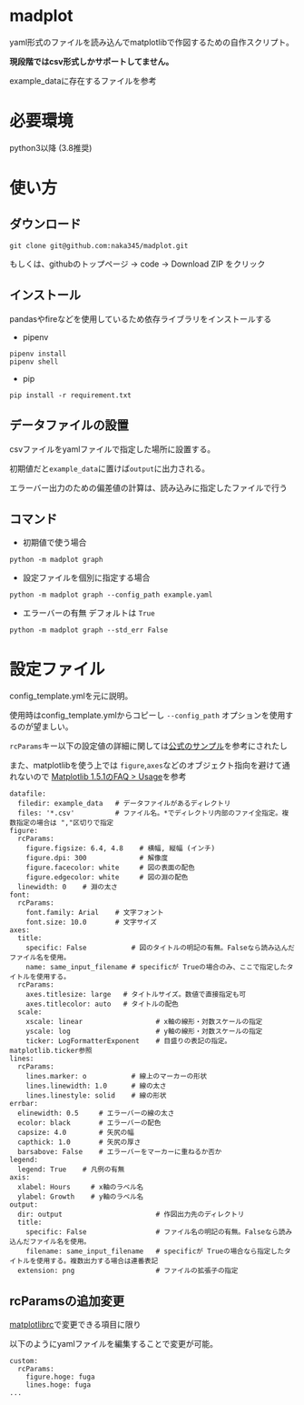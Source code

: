 # madplot
yaml形式のファイルを読み込んでmatplotlibで作図するための自作スクリプト。

**現段階ではcsv形式しかサポートしてません。**

example_dataに存在するファイルを参考

# 必要環境
python3以降 (3.8推奨)

# 使い方
## ダウンロード

```
git clone git@github.com:naka345/madplot.git
```

もしくは、githubのトップページ -> code -> Download ZIP をクリック


## インストール
pandasやfireなどを使用しているため依存ライブラリをインストールする

* pipenv

```
pipenv install
pipenv shell
```

* pip

```
pip install -r requirement.txt
```

## データファイルの設置
csvファイルをyamlファイルで指定した場所に設置する。

初期値だと`example_data`に置けば`output`に出力される。

エラーバー出力のための偏差値の計算は、読み込みに指定したファイルで行う

## コマンド

* 初期値で使う場合

```
python -m madplot graph
```

* 設定ファイルを個別に指定する場合
```
python -m madplot graph --config_path example.yaml
```

* エラーバーの有無
デフォルトは `True`
```
python -m madplot graph --std_err False
```


# 設定ファイル
config_template.ymlを元に説明。

使用時はconfig_template.ymlからコピーし `--config_path` オプションを使用するのが望ましい。

`rcParams`キー以下の設定値の詳細に関しては[公式のサンプル](https://matplotlib.org/tutorials/introductory/customizing.html#matplotlibrc-sample)を参考にされたし

また、matplotlibを使う上では `figure`,`axes`などのオブジェクト指向を避けて通れないので
[Matplotlib 1.5.1のFAQ > Usage](https://matplotlib.org/1.5.1/faq/usage_faq.html#parts-of-a-figure)を参考

```
datafile:
  filedir: example_data   # データファイルがあるディレクトリ
  files: '*.csv'          # ファイル名。*でディレクトリ内部のファイ全指定。複数指定の場合は ","区切りで指定
figure:
  rcParams:
    figure.figsize: 6.4, 4.8    # 横幅, 縦幅 (インチ)
    figure.dpi: 300             # 解像度
    figure.facecolor: white     # 図の表面の配色
    figure.edgecolor: white     # 図の淵の配色
  linewidth: 0    # 淵の太さ
font:
  rcParams:
    font.family: Arial    # 文字フォント
    font.size: 10.0       # 文字サイズ
axes:
  title:
    specific: False           # 図のタイトルの明記の有無。Falseなら読み込んだファイル名を使用。
    name: same_input_filename # specificが Trueの場合のみ、ここで指定したタイトルを使用する。
  rcParams:
    axes.titlesize: large   # タイトルサイズ。数値で直接指定も可
    axes.titlecolor: auto   # タイトルの配色
  scale:
    xscale: linear                  # x軸の線形・対数スケールの指定
    yscale: log                     # y軸の線形・対数スケールの指定
    ticker: LogFormatterExponent    # 目盛りの表記の指定。matplotlib.ticker参照
lines:
  rcParams:
    lines.marker: o           # 線上のマーカーの形状
    lines.linewidth: 1.0      # 線の太さ
    lines.linestyle: solid    # 線の形状
errbar:
  elinewidth: 0.5     # エラーバーの線の太さ
  ecolor: black       # エラーバーの配色
  capsize: 4.0        # 矢尻の幅
  capthick: 1.0       # 矢尻の厚さ
  barsabove: False    # エラーバーをマーカーに重ねるか否か
legend:
  legend: True    # 凡例の有無
axis:
  xlabel: Hours     # x軸のラベル名
  ylabel: Growth    # y軸のラベル名
output:
  dir: output                       # 作図出力先のディレクトリ
  title:
    specific: False                 # ファイル名の明記の有無。Falseなら読み込んだファイル名を使用。
    filename: same_input_filename   # specificが Trueの場合なら指定したタイトルを使用する。複数出力する場合は連番表記
  extension: png                    # ファイルの拡張子の指定
```

## rcParamsの追加変更
[matplotlibrc](https://matplotlib.org/tutorials/introductory/customizing.html#matplotlibrc-sample)で変更できる項目に限り

以下のようにyamlファイルを編集することで変更が可能。

```
custom:
  rcParams:
    figure.hoge: fuga
    lines.hoge: fuga
...
```
